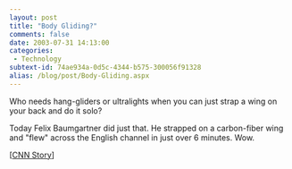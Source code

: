 ```yaml
---
layout: post
title: "Body Gliding?"
comments: false
date: 2003-07-31 14:13:00
categories:
 - Technology
subtext-id: 74ae934a-0d5c-4344-b575-300056f91328
alias: /blog/post/Body-Gliding.aspx
---
```



Who needs hang-gliders or ultralights when you can just strap a wing on your back and do it solo?

Today Felix Baumgartner did just that. He strapped on a carbon-fiber wing and "flew" across the English channel in just over 6 minutes. Wow.

[[CNN Story](http://www.cnn.com/2003/WORLD/europe/07/31/channel.skydiver/)]
